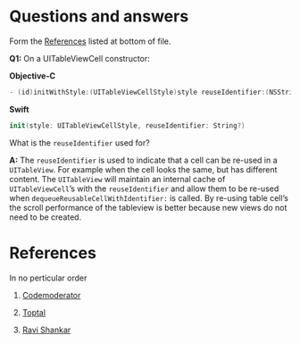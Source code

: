 # Questions and answers 
Form the [References](#references) listed at bottom of file.

  __Q1:__ 
  On a UITableViewCell constructor:
  
  __Objective-C__
  ```Objective-C
  - (id)initWithStyle:(UITableViewCellStyle)style reuseIdentifier:(NSString *)reuseIdentifier
  ```
  
  __Swift__
  ```Swift
  init(style: UITableViewCellStyle, reuseIdentifier: String?)
  ```
  What is the ```reuseIdentifier``` used for?
  
  __A:__
  The ```reuseIdentifier``` is used to indicate that a cell can be re-used in a ```UITableView```. For example when the cell looks the same, but has different content. The ```UITableView``` will maintain an internal cache of ```UITableViewCell```’s with the ```reuseIdentifier``` and allow them to be re-used when ```dequeueReusableCellWithIdentifier:``` is called. By re-using table cell’s the scroll performance of the tableview is better because new views do not need to be created.
# References

In no perticular order

1. [Codemoderator](https://www.codementor.io/ios/tutorial/ios-interview-tips-questions-answers-objective-c "Codemoderator")

2. [Toptal](https://www.toptal.com/ios/interview-questions "Toptal")

3. [Ravi Shankar](http://rshankar.com/ "Ravi Shankar")
